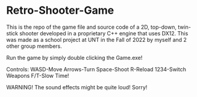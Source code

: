 # Retro-Shooter-Game
This is the repo of the game file and source code of a 2D, top-down, twin-stick shooter developed in a proprietary C++ engine that uses DX12. This was made as a school project at UNT in the Fall of 2022 by myself and 2 other group members.

Run the game by simply double clicking the Game.exe! 

Controls:
WASD-Move
Arrows-Turn
Space-Shoot
R-Reload
1234-Switch Weapons
F/T-Slow Time!

WARNING! The sound effects might be quite loud! Sorry!
